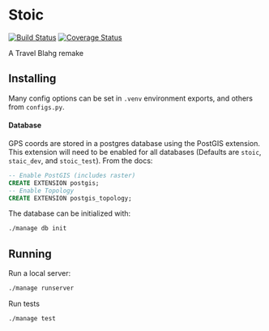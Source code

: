 Stoic
========
[![Build Status](https://travis-ci.org/dankolbman/stoic.svg?branch=master)](https://travis-ci.org/dankolbman/stoic)
[![Coverage Status](https://coveralls.io/repos/github/dankolbman/stoic/badge.svg)](https://coveralls.io/github/dankolbman/stoic)

A Travel Blahg remake

Installing
----------

Many config options can be set in `.venv` environment exports, and others from
`configs.py`.

#### Database

GPS coords are stored in a postgres database using the PostGIS extension.
This extension will need to be enabled for all databases (Defaults are `stoic`,
`staic_dev`, and `stoic_test`). From the docs:

```SQL
-- Enable PostGIS (includes raster)
CREATE EXTENSION postgis;
-- Enable Topology
CREATE EXTENSION postgis_topology;
```

The database can be initialized with:
```bash
./manage db init
```

Running
-------

Run a local server:
```bash
./manage runserver
```

Run tests
```bash
./manage test
```
